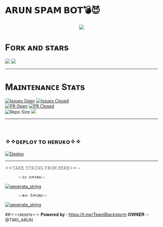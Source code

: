 # 𝗔𝗥𝗨𝗡 𝗦𝗣𝗔𝗠 𝗕𝗢𝗧💣😈


<p align="center">
  <img src="https://telegra.ph/file/e9684ce72cce6cd947977.jpg">

</p>

# Fᴏʀᴋ ᴀɴᴅ sᴛᴀʀs 
<a href="https://github.com/D3stroyer-xD/Royal-SpamBot/stargazers"><img src="https://img.shields.io/github/stars/D3stroyer-xD/Royal-SpamBot?style=social"></a> 
<a href="https://github.com/D3stroyer-xD/Royal-SpamBot/fork"><img src="https://img.shields.io/github/forks/D3stroyer-xD/Royal-SpamBot?label=Fork&logoColor=blue&style=social"></a> <br>  
<hr/> 

# Mᴀɪɴᴛᴇɴᴀɴᴄᴇ Sᴛᴀᴛs
[![Issues Open](https://img.shields.io/github/issues/D3stroyer-xD/Royal-SpamBot?&style=flat-square)]( https://github.com/D3stroyer-xD/Royal-SpamBot/issues)
[![Issues Closed](https://img.shields.io/github/issues-closed/D3stroyer-xD/Royal-SpamBot?&style=flat-square)]( https://github.com/D3stroyer-xD/Royal-SpamBot/issues?q=is:closed) <br>
[![PR Open](https://img.shields.io/github/issues-pr/D3stroyer-xD/Royal-SpamBot?&style=flat-square)]( https://github.com/D3stroyer-xD/Royal-SpamBot/pulls)
[![PR Closed](https://img.shields.io/github/issues-pr-closed/D3stroyer-xD/Royal-SpamBot?&style=flat-square)](https://github.com/D3stroyer-xD/Royal-SpamBot/pulls?q=is:closed) <br>
![Repo Size](https://img.shields.io/github/repo-size/D3stroyer-xD/Royal-SpamBot?style=flat-square)
<a href="https://github.com/D3stroyer-xD/Royal-SpamBot"><img src="https://img.shields.io/github/last-commit/D3stroyer-xD/Royal-SpamBot?style=flat-square"></a></p>

<hr/>

<br>



## ✧✧ᴅᴇᴘʟᴏʏ ᴛᴏ ʜᴇʀᴜᴋᴏ✧✧

 
[![Deploy](https://www.herokucdn.com/deploy/button.svg)](https://dashboard.heroku.com/new?template=https://github.com/D3stroyer-xD/Royal-SpamBot) 

------------------------------------------------

✧✧𝚃𝙰𝙺𝙴 𝚂𝚃𝚁𝙸𝙽𝙶 𝙵𝚁𝙾𝙼 𝙷𝙴𝚁𝙴✧✧ - 

          ✧✧ɪᴅ sᴛʀɪɴɢ✧✧


   <a href="https://replit.com/@DarkXstar-xd/TEAM-SHADOW-ID-SPAM-BOT-STRING#main.py" target="_blank"><img src="https://img.shields.io/badge/run-string%20session-red?style=for-the-badge&logo=repl.it" alt="generate_string" /></a>
 

          ✧✧ʙᴏᴛ Sᴛʀɪɴɢ✧✧


 <a href="https://replit.com/@DarkXstar-xd/TEAM-SHADOW-BOT-TOKEN-SPAM-BOT-STRING#main.py" target="_blank"><img src="https://img.shields.io/badge/run-string%20session-red?style=for-the-badge&logo=repl.it" alt="generate_string" /></a>

     

##✧✧ᴄʀᴇᴅɪᴛs✧✧
𝐏𝐨𝐰𝐞𝐫𝐞𝐝 𝐛𝐲 : https://t.me/TeamBlackstorm
𝐎𝐖𝐍𝐄𝐑 :- @TMG_ARUN
